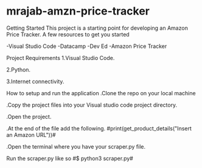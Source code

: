 # mrajab-amzn-price-tracker
Getting Started
This project is a starting point for developing an Amazon Price Tracker. A few resources to get you started 

-Visual Studio Code
-Datacamp
-Dev Ed
-Amazon Price Tracker

Project Requirements
1.Visual Studio Code.

2.Python.

3.Internet connectivity.

How to setup and run the application
.Clone the repo on your local machine

.Copy the project files into your Visual studio code project directory.

.Open the project.

.At the end of the file add the following.
#print(get_product_details("Insert an Amazon URL"))#

.Open the terminal where you have your scraper.py file.

Run the scraper.py like so
#$ python3 scraper.py#

